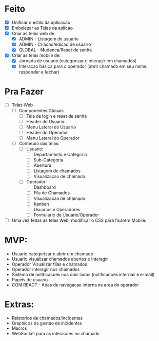 # Feito
- [x] Unificar o estilo da aplicacao
- [x] Embelezar as Telas da aplicao
- [x] Criar as telas web de:
  - [x] ADMIN - Listagem de usuario
  - [x] ADMIN - Criacao/edicao de usuario
  - [x] GLOBAL - Mudanca/Reset de senha
- [x] Criar as telas mobile de:
  - [x] Jornada de usuario (categorizar e interagir em chamados)
  - [x] Interacao basica para o operador (abrir chamado em seu nome, responder e fechar)

# Pra Fazer
- [ ] Telas Web
  - [ ] Componentes Globais
    - [ ] Tela de login e reset de senha
    - [ ] Header do Usuario
    - [ ] Menu Lateral do Usuario
    - [ ] Header do Operador
    - [ ] Menu Lateral do Operador
  - [ ] Conteudo das telas:
    - [ ] Usuario:
      - [ ] Departamento e Categoria
      - [ ] Sub-Categoria
      - [ ] Abertura
      - [ ] Listagem de chamados
      - [ ] Visualizacao de chamado
    - [ ] Operador:
      - [ ] Dashboard
      - [ ] Fila de Chamados
      - [ ] Visualizacao de chamado
      - [ ] Kanban
      - [ ] Usuarios e Operadores
      - [ ] Formulario de Usuario/Operador
- [ ] Uma vez feitas as telas Web, modificar o CSS para ficarem Mobile.

# MVP:
- Usuario categorizar e abrir um chamado
- Usuario visualizar chamados abertos e interagir
- Operador Visualizar filas e chamados
- Operador interagir nos chamados
- Sistema de notificacoes nos dois lados (notificacoes internas e e-mail)
- Papeis de usuario
- COM REACT - Abas de navegacao interna na area do operador

# Extras:
- Relatorios de chamados/incidentes
- Graphicos de gestao de incidentes
- Macros
- WebSocket para as interacoes no chamado
